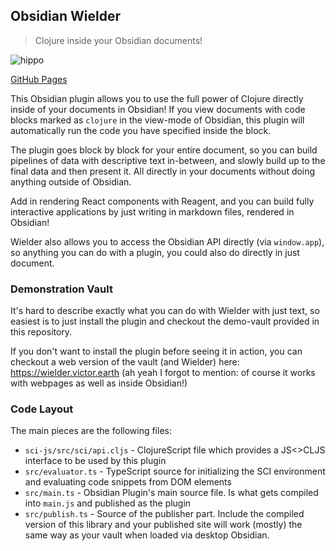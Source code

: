 ## Obsidian Wielder
> Clojure inside your Obsidian documents!

![hippo](https://media3.giphy.com/media/aUovxH8Vf9qDu/giphy.gif)

[GitHub Pages](https://pages.github.com/)

This Obsidian plugin allows you to use the full power of Clojure directly inside of your documents in Obsidian! If you view documents with code blocks marked as `clojure` in the view-mode of Obsidian, this plugin will automatically run the code you have specified inside the block.

The plugin goes block by block for your entire document, so you can build pipelines of data with descriptive text in-between, and slowly build up to the final data and then present it. All directly in your documents without doing anything outside of Obsidian.

Add in rendering React components with Reagent, and you can build fully interactive applications by just writing in markdown files, rendered in Obsidian!

Wielder also allows you to access the Obsidian API directly (via `window.app`), so anything you can do with a plugin, you could also do directly in just document.


### Demonstration Vault

It's hard to describe exactly what you can do with Wielder with just text, so easiest is to just install the plugin and checkout the demo-vault provided in this repository. 

If you don't want to install the plugin before seeing it in action, you can checkout a web version of the vault (and Wielder) here: https://wielder.victor.earth (ah yeah I forgot to mention: of course it works with webpages as well as inside Obsidian!)


### Code Layout

The main pieces are the following files:

- `sci-js/src/sci/api.cljs` - ClojureScript file which provides a JS<>CLJS interface to be used by this plugin
- `src/evaluator.ts` - TypeScript source for initializing the SCI environment and evaluating code snippets from DOM elements
- `src/main.ts` - Obsidian Plugin's main source file. Is what gets compiled into `main.js` and published as the plugin
- `src/publish.ts` - Source of the publisher part. Include the compiled version of this library and your published site will work (mostly) the same way as your vault when loaded via desktop Obsidian.
